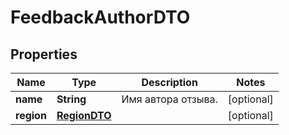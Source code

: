 

# FeedbackAuthorDTO

## Properties

Name | Type | Description | Notes
------------ | ------------- | ------------- | -------------
**name** | **String** | Имя автора отзыва. |  [optional]
**region** | [**RegionDTO**](RegionDTO.md) |  |  [optional]




